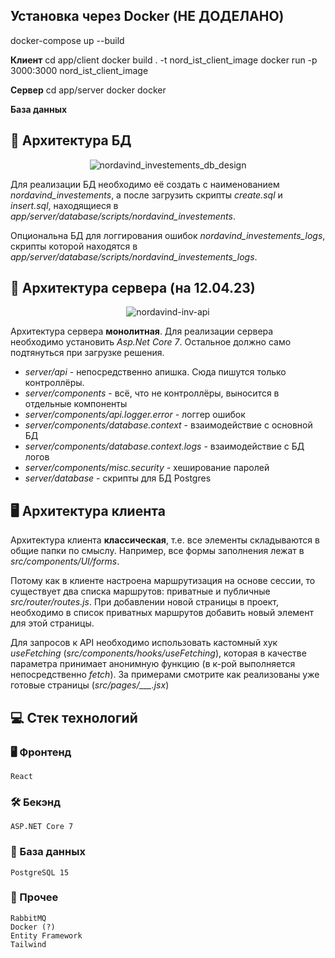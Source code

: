 ## Установка через Docker (НЕ ДОДЕЛАНО)

docker-compose up --build

**Клиент**
cd app/client
docker build . -t nord_ist_client_image
docker run -p 3000:3000 nord_ist_client_image

**Сервер**
cd app/server
docker
docker

**База данных**

## :floppy_disk: Архитектура БД

<div align="center">

![nordavind_investements_db_design](https://user-images.githubusercontent.com/86602542/230714116-9dab8a54-317d-422a-9b90-23dbf099885c.svg)

</div>

Для реализации БД необходимо её создать с наименованием *nordavind_investements*, а после загрузить скрипты *create.sql* и *insert.sql*, находящиеся в *app/server/database/scripts/nordavind_investements*.

Опциональна БД для логгирования ошибок *nordavind_investements_logs*, скрипты которой находятся в *app/server/database/scripts/nordavind_investements_logs*.

## :game_die: Архитектура сервера (на 12.04.23)

<div align="center">

![nordavind-inv-api](https://user-images.githubusercontent.com/86602542/231350545-6e2d9f05-63a8-4344-806c-577baf45bc5c.svg)

</div>

Архитектура сервера **монолитная**. Для реализации сервера необходимо установить *Asp.Net Core 7*. Остальное должно само подтянуться при загрузке решения.

- *server/api* - непосредственно апишка. Сюда пишутся только контроллёры.
- *server/components* - всё, что не контроллёры, выносится в отдельные компоненты
- *server/components/api.logger.error* - логгер ошибок
- *server/components/database.context* - взаимодействие с основной БД
- *server/components/database.context.logs* - взаимодействие с БД логов
- *server/components/misc.security* - хеширование паролей
- *server/database* - скрипты для БД Postgres

## :desktop_computer: Архитектура клиента

Архитектура клиента **классическая**, т.е. все элементы складываются в общие папки по смыслу. Например, все формы заполнения лежат в *src/components/UI/forms*.

Потому как в клиенте настроена маршрутизация на основе сессии, то существует два списка маршрутов: приватные и публичные *src/router/routes.js*. При добавлении новой страницы в проект, необходимо в список приватных маршрутов добавить новый элемент для этой страницы.

Для запросов к API необходимо использовать кастомный хук *useFetching* (*src/components/hooks/useFetching*), которая в качестве параметра принимает анонимную функцию (в к-рой выполняется непосредственно *fetch*). За примерами смотрите как реализованы уже готовые страницы (*src/pages/___.jsx*)

## :computer: Стек технологий
### :desktop_computer: Фронтенд
```
React
```
### :hammer_and_wrench: Бекэнд
```
ASP.NET Core 7
```
### :floppy_disk: База данных
```
PostgreSQL 15
```
### :scroll: Прочее
```
RabbitMQ
Docker (?)
Entity Framework
Tailwind
```
